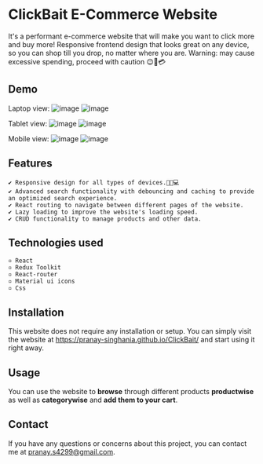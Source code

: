 # **ClickBait E-Commerce Website**

It's a performant e-commerce website that will make you want to click more and buy more! Responsive frontend design that looks great on any device, so you can shop till you drop, no matter where you are. Warning: may cause excessive spending, proceed with caution 😉💸💳

## **Demo**
Laptop view: 
![image](https://user-images.githubusercontent.com/53472824/222942494-6a58324d-bce3-4f92-8cbd-6741564ac5a4.png)
![image](https://user-images.githubusercontent.com/53472824/222942512-f8fa14c5-d7d1-48f9-a55a-00476c6f9ee5.png)

Tablet view:
![image](https://user-images.githubusercontent.com/53472824/222942570-c4083f52-b535-4bcb-8df1-a71918772181.png)
![image](https://user-images.githubusercontent.com/53472824/222942546-e9890e79-a250-4738-8e26-f7d8b0b76d96.png)


Mobile view:
![image](https://user-images.githubusercontent.com/53472824/222941772-8028bb1e-60e5-48f3-a2a1-b2129ca1f102.png)
![image](https://user-images.githubusercontent.com/53472824/222941802-7c70db8a-90e7-495d-af4c-1a378f9d3617.png)



## **Features**

    ✔ Responsive design for all types of devices.📱📑💻
    ✔ Advanced search functionality with debouncing and caching to provide an optimized search experience.
    ✔ React routing to navigate between different pages of the website.
    ✔ Lazy loading to improve the website's loading speed.
    ✔ CRUD functionality to manage products and other data.

## **Technologies used**

    ▫ React
    ▫ Redux Toolkit
    ▫ React-router
    ▫ Material ui icons 
    ▫ Css

## **Installation**

This website does not require any installation or setup. You can simply visit the website at https://pranay-singhania.github.io/ClickBait/ and start using it right away.

## **Usage**

You can use the website to **browse** through different products **productwise** as well as **categorywise** and **add them to your cart**.

## **Contact**

If you have any questions or concerns about this project, you can contact me at pranay.s4299@gmail.com.

